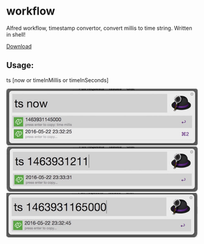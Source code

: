 # workflow
Alfred workflow, timestamp convertor, convert millis to time string. Written in shell!

[Download](https://raw.github.com/ishare/workflow/master/TimestampConvertor.alfredworkflow)

## Usage:
ts [now or timeInMillis or timeInSeconds]

![Screenshot](./screenshot/screenshot_1.jpg)
![Screenshot](./screenshot/screenshot_2.jpg)
![Screenshot](./screenshot/screenshot_3.jpg)
